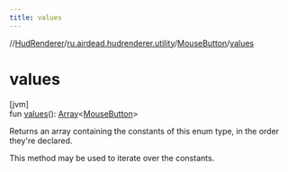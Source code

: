 ```yaml
---
title: values
---
```

//[HudRenderer](../../../index.html)/[ru.airdead.hudrenderer.utility](../index.html)/[MouseButton](index.html)/[values](values.html)



# values



[jvm]\
fun [values](values.html)(): [Array](https://kotlinlang.org/api/latest/jvm/stdlib/kotlin/-array/index.html)&lt;[MouseButton](index.html)&gt;



Returns an array containing the constants of this enum type, in the order they're declared.



This method may be used to iterate over the constants.




